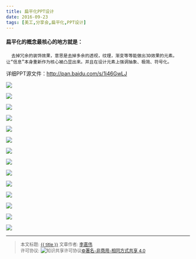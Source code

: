 ```yaml
---
title: 扁平化PPT设计
date: 2016-09-23
tags: [美工,分享会,扁平化,PPT设计]
---
```


#### 扁平化的概念最核心的地方就是：

	  去掉冗余的装饰效果，意思是去掉多余的透视，纹理，渐变等等能做出3D效果的元素。
	让“信息”本身重新作为核心被凸显出来。并且在设计元素上强调抽象、极简、符号化。

详细PPT源文件：http://pan.baidu.com/s/1i46GwLJ

<!--more-->


![](http://ww3.sinaimg.cn/mw690/006rmJyDgw1f89jb1mmymj30jg0ekq38.jpg)

![](http://ww3.sinaimg.cn/mw690/006rmJyDgw1f89jb28fi4j30ji0emq3s.jpg)

![](http://ww2.sinaimg.cn/mw690/006rmJyDgw1f89jb2s4xbj30ji0ejt9o.jpg)

![](http://ww2.sinaimg.cn/mw690/006rmJyDgw1f89jb3k5edj30jg0emgmn.jpg)

![](http://ww3.sinaimg.cn/mw690/006rmJyDgw1f89jb4b6t8j30ji0elmxv.jpg)

![](http://ww1.sinaimg.cn/mw690/006rmJyDgw1f89jb500r4j30jh0en75h.jpg)

![](http://ww3.sinaimg.cn/mw690/006rmJyDgw1f89jb5jcrcj30jg0elab8.jpg)

![](http://ww4.sinaimg.cn/mw690/006rmJyDgw1f89jb6bmfbj30jg0elab6.jpg)

![](http://ww1.sinaimg.cn/mw690/006rmJyDgw1f89jb6x5jnj30jh0ekmxv.jpg)

![](http://ww3.sinaimg.cn/mw690/006rmJyDgw1f89jb7p49hj30jh0ejwfb.jpg)

![](http://ww3.sinaimg.cn/mw690/006rmJyDgw1f89jb8asroj30jh0elmyg.jpg)

![](http://ww3.sinaimg.cn/mw690/006rmJyDgw1f89jb8yqxtj30jh0eowfr.jpg)

![](http://ww4.sinaimg.cn/mw690/006rmJyDgw1f89jbbpcb2j30ji0el3zb.jpg)

![](http://ww1.sinaimg.cn/mw690/006rmJyDgw1f89jbc77bij30jh0el74c.jpg)


------

> <span style="font-size:12px">本文标题: <a href="{{ permalink }}">{{ title }}</a>
> 文章作者: <a href="http://itxiehui.github.io/">李嘉伟</a>  
> 许可协议: <img alt="知识共享许可协议" style="border-width:0" src="https://i.creativecommons.org/l/by-nc-sa/4.0/80x15.png" /><a rel="license" href="http://creativecommons.org/licenses/by-nc-sa/4.0/">©署名-非商用-相同方式共享 4.0</a></span>

